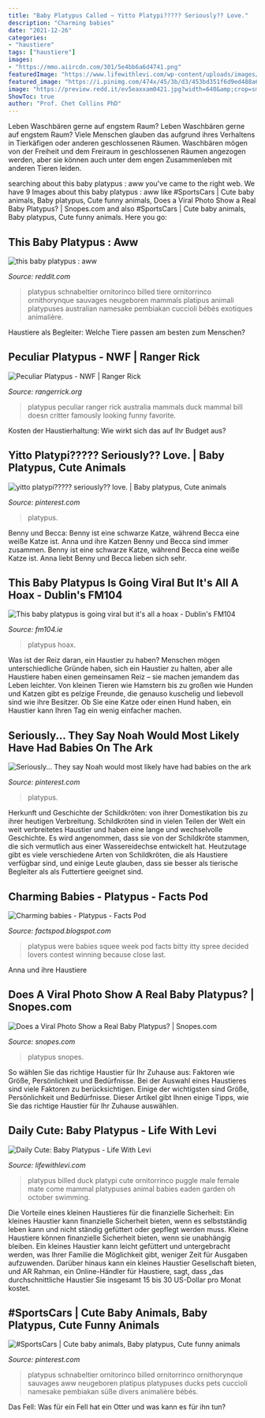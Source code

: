 ```yaml
---
title: "Baby Platypus Called ~ Yitto Platypi????? Seriously?? Love."
description: "Charming babies"
date: "2021-12-26"
categories:
- "haustiere"
tags: ["haustiere"]
images:
- "https://mmo.aiircdn.com/301/5e4bb6a6d4741.png"
featuredImage: "https://www.lifewithlevi.com/wp-content/uploads/images/2012/08/Baby-Platypus.jpg"
featured_image: "https://i.pinimg.com/474x/45/3b/d3/453bd351f6d9ed488a6059d0340b5f55--baby-platypus-perry-the-platypus.jpg"
image: "https://preview.redd.it/ev5eaxxam0421.jpg?width=640&amp;crop=smart&amp;auto=webp&amp;s=4ab75baa8f8b7bb98b2ec4624149b4a94be6737d"
ShowToc: true
author: "Prof. Chet Collins PhD"
---
```



Leben Waschbären gerne auf engstem Raum?
Leben Waschbären gerne auf engstem Raum? Viele Menschen glauben das aufgrund ihres Verhaltens in Tierkäfigen oder anderen geschlossenen Räumen. Waschbären mögen von der Freiheit und dem Freiraum in geschlossenen Räumen angezogen werden, aber sie können auch unter dem engen Zusammenleben mit anderen Tieren leiden.

	

		
searching about this baby platypus : aww you've came to the right web. We have 9 Images about this baby platypus : aww like #SportsCars | Cute baby animals, Baby platypus, Cute funny animals, Does a Viral Photo Show a Real Baby Platypus? | Snopes.com and also #SportsCars | Cute baby animals, Baby platypus, Cute funny animals. Here you go:
		
    
## This Baby Platypus : Aww

<img loading=lazy src="https://preview.redd.it/ev5eaxxam0421.jpg?width=640&amp;crop=smart&amp;auto=webp&amp;s=4ab75baa8f8b7bb98b2ec4624149b4a94be6737d" onerror="this.onerror=null;this.src='https://tse3.mm.bing.net/th?id=OIP.1OeK2DxUtYv4iGd6axD-KwHaKn&amp;pid=15.1';" alt="this baby platypus : aww">

_Source: reddit.com_

>platypus schnabeltier ornitorinco billed tiere ornitorrinco ornithorynque sauvages neugeboren mammals platipus animali platypuses australian namesake pembiakan cuccioli bébés exotiques animalière. 

	

Haustiere als Begleiter: Welche Tiere passen am besten zum Menschen?

    
## Peculiar Platypus - NWF | Ranger Rick

<img loading=lazy src="https://rangerrick.org/wp-content/uploads/2019/02/Platypus-by-JUERGEN-FREUND-1156x650.jpg" onerror="this.onerror=null;this.src='https://tse2.mm.bing.net/th?id=OIP.NWrLS2mxSDAAEZa5N-memgHaEK&amp;pid=15.1';" alt="Peculiar Platypus - NWF | Ranger Rick">

_Source: rangerrick.org_

>platypus peculiar ranger rick australia mammals duck mammal bill doesn critter famously looking funny favorite. 

	

Kosten der Haustierhaltung: Wie wirkt sich das auf Ihr Budget aus?

    
## Yitto Platypi????? Seriously?? Love. | Baby Platypus, Cute Animals

<img loading=lazy src="https://i.pinimg.com/474x/45/3b/d3/453bd351f6d9ed488a6059d0340b5f55--baby-platypus-perry-the-platypus.jpg" onerror="this.onerror=null;this.src='https://tse1.mm.bing.net/th?id=OIP.7lRrZ65JgUTb7lSQQAo_3AAAAA&amp;pid=15.1';" alt="yitto platypi????? seriously?? love. | Baby platypus, Cute animals">

_Source: pinterest.com_

>platypus. 

	

Benny und Becca: Benny ist eine schwarze Katze, während Becca eine weiße Katze ist.
Anna und ihre Katzen Benny und Becca sind immer zusammen. Benny ist eine schwarze Katze, während Becca eine weiße Katze ist. Anna liebt Benny und Becca lieben sich sehr.

    
## This Baby Platypus Is Going Viral But It&#039;s All A Hoax - Dublin&#039;s FM104

<img loading=lazy src="https://mmo.aiircdn.com/301/5e4bb6a6d4741.png" onerror="this.onerror=null;this.src='https://tse4.mm.bing.net/th?id=OIP.iBsvb9HnkPVFEZVoN8phcQHaEH&amp;pid=15.1';" alt="This baby platypus is going viral but it&#039;s all a hoax - Dublin&#039;s FM104">

_Source: fm104.ie_

>platypus hoax. 

	

Was ist der Reiz daran, ein Haustier zu haben?
Menschen mögen unterschiedliche Gründe haben, sich ein Haustier zu halten, aber alle Haustiere haben einen gemeinsamen Reiz – sie machen jemandem das Leben leichter. Von kleinen Tieren wie Hamstern bis zu großen wie Hunden und Katzen gibt es pelzige Freunde, die genauso kuschelig und liebevoll sind wie ihre Besitzer. Ob Sie eine Katze oder einen Hund haben, ein Haustier kann Ihren Tag ein wenig einfacher machen.

    
## Seriously... They Say Noah Would Most Likely Have Had Babies On The Ark

<img loading=lazy src="https://i.pinimg.com/736x/74/cf/3a/74cf3a9c0cbe17d64910296c0b0d359e--baby-platypus-perry-the-platypus.jpg" onerror="this.onerror=null;this.src='https://tse4.mm.bing.net/th?id=OIP.GyaNBQAPKgdJaIyPp-9mNgHaFm&amp;pid=15.1';" alt="Seriously... They say Noah would most likely have had babies on the ark">

_Source: pinterest.com_

>platypus. 

	

Herkunft und Geschichte der Schildkröten: von ihrer Domestikation bis zu ihrer heutigen Verbreitung.
Schildkröten sind in vielen Teilen der Welt ein weit verbreitetes Haustier und haben eine lange und wechselvolle Geschichte. Es wird angenommen, dass sie von der Schildkröte stammen, die sich vermutlich aus einer Wassereidechse entwickelt hat. Heutzutage gibt es viele verschiedene Arten von Schildkröten, die als Haustiere verfügbar sind, und einige Leute glauben, dass sie besser als tierische Begleiter als als Futtertiere geeignet sind.

    
## Charming Babies - Platypus - Facts Pod

<img loading=lazy src="http://4.bp.blogspot.com/-fVqO76qbkqw/UQV2JBK9l4I/AAAAAAAABcY/Ku34FMUrplQ/s400/555251_387837781313178_174510486_n.jpg" onerror="this.onerror=null;this.src='https://tse1.mm.bing.net/th?id=OIP.hdrxe6c3PCXgk6hNO5541gAAAA&amp;pid=15.1';" alt="Charming babies - Platypus - Facts Pod">

_Source: factspod.blogspot.com_

>platypus were babies squee week pod facts bitty itty spree decided lovers contest winning because close last. 

	

Anna und ihre Haustiere

    
## Does A Viral Photo Show A Real Baby Platypus? | Snopes.com

<img loading=lazy src="https://www.snopes.com/tachyon/2016/08/platypus.jpg" onerror="this.onerror=null;this.src='https://tse4.mm.bing.net/th?id=OIP.PqhjtegGS_fd1b19wQRHeAHaFy&amp;pid=15.1';" alt="Does a Viral Photo Show a Real Baby Platypus? | Snopes.com">

_Source: snopes.com_

>platypus snopes. 

	

So wählen Sie das richtige Haustier für Ihr Zuhause aus: Faktoren wie Größe, Persönlichkeit und Bedürfnisse.
Bei der Auswahl eines Haustieres sind viele Faktoren zu berücksichtigen. Einige der wichtigsten sind Größe, Persönlichkeit und Bedürfnisse. Dieser Artikel gibt Ihnen einige Tipps, wie Sie das richtige Haustier für Ihr Zuhause auswählen.

    
## Daily Cute: Baby Platypus - Life With Levi

<img loading=lazy src="https://www.lifewithlevi.com/wp-content/uploads/images/2012/08/Baby-Platypus.jpg" onerror="this.onerror=null;this.src='https://tse2.mm.bing.net/th?id=OIP.02Bbd7Z52impNWoP4XlSGAHaFl&amp;pid=15.1';" alt="Daily Cute: Baby Platypus - Life With Levi">

_Source: lifewithlevi.com_

>platypus billed duck platypi cute ornitorrinco puggle male female mate come mammal platypuses animal babies eaden garden oh october swimming. 

	

Die Vorteile eines kleinen Haustieres für die finanzielle Sicherheit: Ein kleines Haustier kann finanzielle Sicherheit bieten, wenn es selbstständig leben kann und nicht ständig gefüttert oder gepflegt werden muss.
Kleine Haustiere können finanzielle Sicherheit bieten, wenn sie unabhängig bleiben. Ein kleines Haustier kann leicht gefüttert und untergebracht werden, was Ihrer Familie die Möglichkeit gibt, weniger Zeit für Ausgaben aufzuwenden. Darüber hinaus kann ein kleines Haustier Gesellschaft bieten, und AR Rahman, ein Online-Händler für Haustiere, sagt, dass „das durchschnittliche Haustier Sie insgesamt 15 bis 30 US-Dollar pro Monat kostet.

    
## #SportsCars | Cute Baby Animals, Baby Platypus, Cute Funny Animals

<img loading=lazy src="https://i.pinimg.com/736x/bf/5d/0b/bf5d0b0e026b140fcebc8338f483b5f0.jpg" onerror="this.onerror=null;this.src='https://tse2.mm.bing.net/th?id=OIP.7zoTlm5lzjam8KW2gLdfkAHaKm&amp;pid=15.1';" alt="#SportsCars | Cute baby animals, Baby platypus, Cute funny animals">

_Source: pinterest.com_

>platypus schnabeltier ornitorinco billed ornitorrinco ornithorynque sauvages aww neugeboren platipus platypuses ducks pets cuccioli namesake pembiakan süße divers animalière bébés. 

	

Das Fell: Was für ein Fell hat ein Otter und was kann es für ihn tun?

